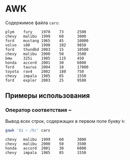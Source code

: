 # AWK

Содержимое файла `cars`: 
```
plym    fury    1970    73      2500
chevy   malibu  1999    60      3000
ford    mustang 1965    45      10000
volvo   s80     1998    102     9850
ford    thundbd 2003    15      10500
chevy   malibu  2000    50      3500
bmw     325i    1985    115     450
honda   accord  2001    30      6000
ford    taurus  2004    10      17000
toyota  rav4    2002    180     750
chevy   impala  1985    85      1550
ford    explor  2003    25      9500
```

## Примеры использования

### Оператор соответствия ~
Вывод всех строк, содержащих в первом поле букву `h`:
```sh
gawk '$1 ~ /h/' cars
```
```
chevy   malibu  1999    60      3000
chevy   malibu  2000    50      3500
honda   accord  2001    30      6000
chevy   impala  1985    85      1550
```
